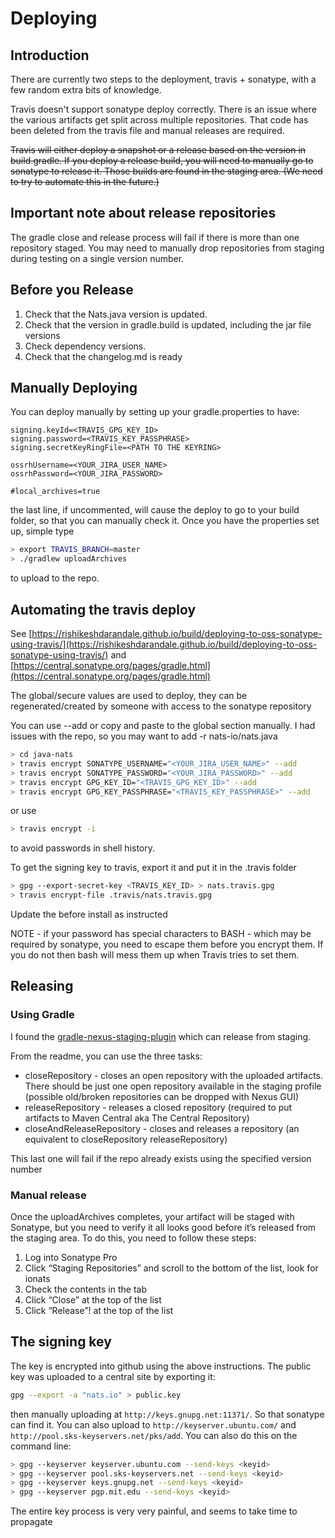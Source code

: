 
# Deploying

## Introduction

There are currently two steps to the deployment, travis + sonatype, with a few random extra bits of knowledge.

Travis doesn't support sonatype deploy correctly. There is an issue where the various artifacts get split across multiple repositories. That code has been deleted from the travis file and manual releases are required.

~~Travis will either deploy a snapshot or a release based on the version in build.gradle. If you deploy a release build, you will need to manually go to sonatype to release it. Those builds are found in the staging area. (We need to try to automate this in the future.)~~

## Important note about release repositories

The gradle close and release process will fail if there is more than one repository staged. You may need to manually drop repositories from staging during testing on a single version number.

## Before you Release

1. Check that the Nats.java version is updated.
2. Check that the version in gradle.build is updated, including the jar file versions
3. Check dependency versions.
4. Check that the changelog.md is ready

## Manually Deploying

You can deploy manually by setting up your gradle.properties to have:

```ascii
signing.keyId=<TRAVIS_GPG_KEY_ID>
signing.password=<TRAVIS_KEY_PASSPHRASE>
signing.secretKeyRingFile=<PATH TO THE KEYRING>

ossrhUsername=<YOUR_JIRA_USER_NAME>
ossrhPassword=<YOUR_JIRA_PASSWORD>

#local_archives=true
```

the last line, if uncommented, will cause the deploy to go to your build folder, so that you can manually check it. Once you have the properties set up, simple type

```bash
> export TRAVIS_BRANCH=master
> ./gradlew uploadArchives
```

to upload to the repo.

## Automating the travis deploy

See [https://rishikeshdarandale.github.io/build/deploying-to-oss-sonatype-using-travis/](https://rishikeshdarandale.github.io/build/deploying-to-oss-sonatype-using-travis/) and [https://central.sonatype.org/pages/gradle.html](https://central.sonatype.org/pages/gradle.html)

The global/secure values are used to deploy, they can be regenerated/created by someone with access to
the sonatype repository

You can use --add or copy and paste to the global section manually.
I had issues with the repo, so you may want to add -r nats-io/nats.java

```bash
> cd java-nats
> travis encrypt SONATYPE_USERNAME="<YOUR_JIRA_USER_NAME>" --add
> travis encrypt SONATYPE_PASSWORD="<YOUR_JIRA_PASSWORD>" --add
> travis encrypt GPG_KEY_ID="<TRAVIS_GPG_KEY_ID>" --add
> travis encrypt GPG_KEY_PASSPHRASE="<TRAVIS_KEY_PASSPHRASE>" --add
```

or use

```bash
> travis encrypt -i
```

to avoid passwords in shell history.

To get the signing key to travis, export it and put it in the .travis folder

```bash
> gpg --export-secret-key <TRAVIS_KEY_ID> > nats.travis.gpg
> travis encrypt-file .travis/nats.travis.gpg
```

Update the before install as instructed

NOTE - if your password has special characters to BASH - which may be required by sonatype, you need to escape them before you encrypt them. If you do not then bash will mess them up when Travis tries to set them.

## Releasing

### Using Gradle

I found the [gradle-nexus-staging-plugin](https://github.com/Codearte/gradle-nexus-staging-plugin/) which can release from staging.

From the readme, you can use the three tasks:

* closeRepository - closes an open repository with the uploaded artifacts. There should be just one open repository available in the staging profile (possible old/broken repositories can be dropped with Nexus GUI)
* releaseRepository - releases a closed repository (required to put artifacts to Maven Central aka The Central Repository)
* closeAndReleaseRepository - closes and releases a repository (an equivalent to closeRepository releaseRepository)

This last one will fail if the repo already exists using the specified version number

### Manual release

Once the uploadArchives completes, your artifact will be staged with Sonatype, but you need to verify it all looks good before it’s released from the staging area. To do this, you need to follow these steps:

1. Log into Sonatype Pro
2. Click “Staging Repositories” and scroll to the bottom of the list, look for ionats
3. Check the contents in the tab
4. Click “Close” at the top of the list
5. Click “Release”! at the top of the list

## The signing key

The key is encrypted into github using the above instructions. The public key was uploaded to a central site by exporting it:

```bash
gpg --export -a "nats.io" > public.key
```

then manually uploading at `http://keys.gnupg.net:11371/`. So that sonatype can find it. You can also upload to `http://keyserver.ubuntu.com/` and `http://pool.sks-keyservers.net/pks/add`. You can also do this on the command line:

```bash
> gpg --keyserver keyserver.ubuntu.com --send-keys <keyid>
> gpg --keyserver pool.sks-keyservers.net --send-keys <keyid>
> gpg --keyserver keys.gnupg.net --send-keys <keyid>
> gpg --keyserver pgp.mit.edu --send-keys <keyid>
 ```

 The entire key process is very very painful, and seems to take time to propagate